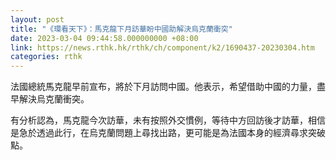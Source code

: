 ```yaml
---
layout: post
title: "《環看天下》：馬克龍下月訪華盼中國助解決烏克蘭衝突"
date: 2023-03-04 09:44:58.000000000 +08:00
link: https://news.rthk.hk/rthk/ch/component/k2/1690437-20230304.htm
categories: rthk
---
```


法國總統馬克龍早前宣布，將於下月訪問中國。他表示，希望借助中國的力量，盡早解決烏克蘭衝突。

有分析認為，馬克龍今次訪華，未有按照外交慣例，等待中方回訪後才訪華，相信是急於透過此行，在烏克蘭問題上尋找出路，更可能是為法國本身的經濟尋求突破點。
